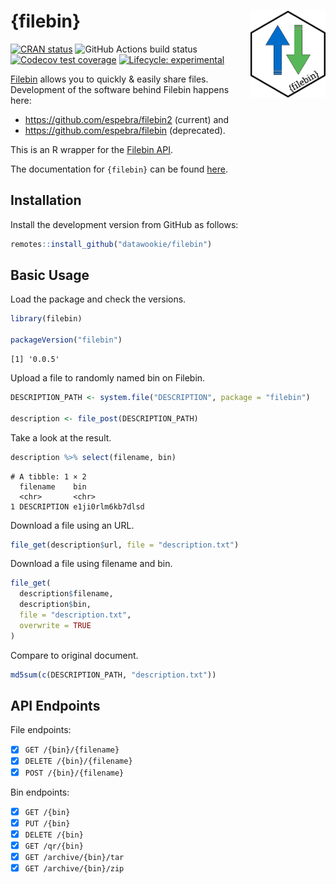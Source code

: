 
# {filebin} <img src="man/figures/filebin-hex.png" align="right" alt="" width="120" />

<!-- badges: start -->

[![CRAN
status](https://www.r-pkg.org/badges/version/filebin)](https://cran.r-project.org/package=filebin)
![GitHub Actions build
status](https://github.com/datawookie/filebin/actions/workflows/build.yaml/badge.svg)
[![Codecov test
coverage](https://img.shields.io/codecov/c/github/datawookie/filebin.svg)](https://codecov.io/github/datawookie/filebin)
[![Lifecycle:
experimental](https://img.shields.io/badge/lifecycle-experimental-orange.svg)](https://lifecycle.r-lib.org/articles/stages.html)
<!-- badges: end -->

[Filebin](https://filebin.net/) allows you to quickly & easily share
files. Development of the software behind Filebin happens here:

-   <https://github.com/espebra/filebin2> (current) and
-   <https://github.com/espebra/filebin> (deprecated).

This is an R wrapper for the [Filebin API](https://filebin.net/api).

The documentation for `{filebin}` can be found
[here](https://datawookie.github.io/filebin/).

## Installation

Install the development version from GitHub as follows:

``` r
remotes::install_github("datawookie/filebin")
```

## Basic Usage

Load the package and check the versions.

``` r
library(filebin)

packageVersion("filebin")
```

    [1] '0.0.5'

Upload a file to randomly named bin on Filebin.

``` r
DESCRIPTION_PATH <- system.file("DESCRIPTION", package = "filebin")

description <- file_post(DESCRIPTION_PATH)
```

Take a look at the result.

``` r
description %>% select(filename, bin)
```

    # A tibble: 1 × 2
      filename    bin             
      <chr>       <chr>           
    1 DESCRIPTION e1ji0rlm6kb7dlsd

Download a file using an URL.

``` r
file_get(description$url, file = "description.txt")
```

Download a file using filename and bin.

``` r
file_get(
  description$filename,
  description$bin,
  file = "description.txt",
  overwrite = TRUE
)
```

Compare to original document.

``` r
md5sum(c(DESCRIPTION_PATH, "description.txt"))
```

## API Endpoints

File endpoints:

-   [x] `GET /{bin}/{filename}`
-   [x] `DELETE /{bin}/{filename}`
-   [x] `POST /{bin}/{filename}`

Bin endpoints:

-   [x] `GET /{bin}`
-   [x] `PUT /{bin}`
-   [x] `DELETE /{bin}`
-   [x] `GET /qr/{bin}`
-   [x] `GET /archive/{bin}/tar`
-   [x] `GET /archive/{bin}/zip`
